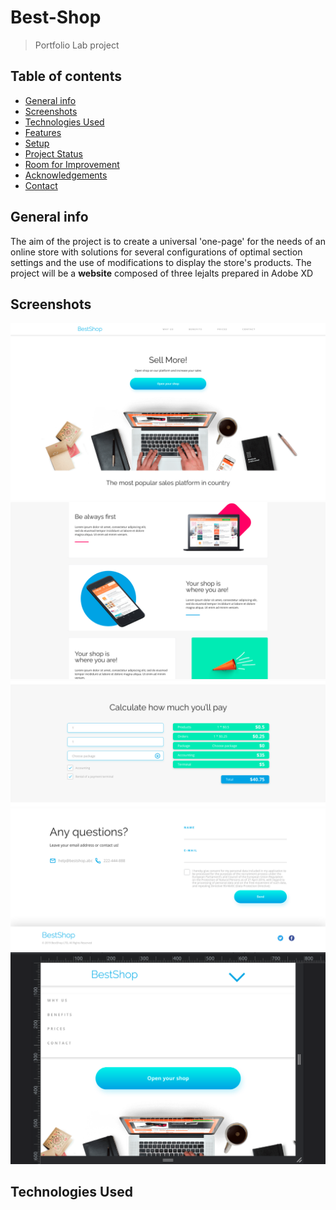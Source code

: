 # Best-Shop

> Portfolio Lab project

## Table of contents

* [General info](#general-info)
* [Screenshots](#screenshots)
* [Technologies Used](#technologies-used)
* [Features](#features)
* [Setup](#setup)
* [Project Status](#project-status)
* [Room for Improvement](#room-for-improvement)
* [Acknowledgements](#acknowledgements)
* [Contact](#contact)

## General info

The aim of the project is to create a universal 'one-page' for the needs of an online store with solutions for several configurations of optimal section settings and the use of modifications to display the store's products.
The project will be a **website** composed of three lejalts prepared in Adobe XD

## Screenshots

![Header](./assets/page_header.png)
![Section Advantages](./assets/section_advantages.png)
![Section Calculator](./assets/compute_app.png)
![Contact](./assets/section_contact.png)
![Responsive web design](./assets/page_header_rwd.png)

## Technologies Used
